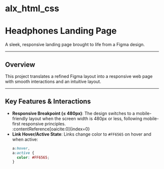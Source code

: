 # alx_html_css

# Headphones Landing Page

A sleek, responsive landing page brought to life from a Figma design.

---

##  Overview

This project translates a refined Figma layout into a responsive web page with smooth interactions and an intuitive layout.

---

##  Key Features & Interactions

- **Responsive Breakpoint (≤ 480px)**: The design switches to a mobile-friendly layout when the screen width is 480px or less, following mobile-first responsive principles.  
  :contentReference[oaicite:0]{index=0}  
- **Link Hover/Active State**: Links change color to `#FF6565` on hover and when active:
  ```css
  a:hover,
  a:active {
    color: #FF6565;
  }
